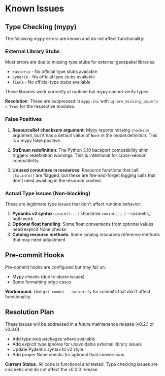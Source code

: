 # Known Issues

## Type Checking (mypy)

The following mypy errors are known and do not affect functionality:

### External Library Stubs
Most errors are due to missing type stubs for external geospatial libraries:
- `rasterio` - No official type stubs available
- `pyogrio` - No official type stubs available  
- `fiona` - No official type stubs available

These libraries work correctly at runtime but mypy cannot verify types.

**Resolution**: These are suppressed in `mypy.ini` with `ignore_missing_imports = True` for the respective modules.

### False Positives

1. **ResourceRef checksum argument**: Mypy reports missing `checksum` argument, but it has a default value of `None` in the model definition. This is a mypy false positive.

2. **StrEnum redefinition**: The Python 3.10 backport compatibility shim triggers redefinition warnings. This is intentional for cross-version compatibility.

3. **Unused coroutines in resources**: Resource functions that call `ctx.info()` are flagged, but these are fire-and-forget logging calls that don't need awaiting in the resource context.

### Actual Type Issues (Non-blocking)

These are legitimate type issues that don't affect runtime behavior:

1. **Pydantic v2 syntax**: `conint(...)` should be `conint[...]` - cosmetic, both work
2. **Optional float handling**: Some float conversions from optional values need explicit None checks
3. **Catalog resource methods**: Some catalog resources reference methods that may need adjustment

## Pre-commit Hooks

Pre-commit hooks are configured but may fail on:
- Mypy checks (due to above issues)
- Some formatting edge cases

**Workaround**: Use `git commit --no-verify` for commits that don't affect functionality.

## Resolution Plan

These issues will be addressed in a future maintenance release (v0.2.1 or v0.3.0):
- Add type stub packages where available
- Add explicit type ignores for unavoidable external library issues  
- Update Pydantic syntax to v2 style
- Add proper None checks for optional float conversions

**Current Status**: All code is functional and tested. Type checking issues are cosmetic and do not affect the v0.2.0 release.
